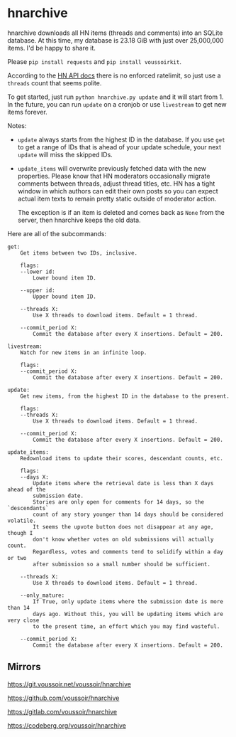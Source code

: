 hnarchive
=========

hnarchive downloads all HN items (threads and comments) into an SQLite database. At this time, my database is 23.18 GiB with just over 25,000,000 items. I'd be happy to share it.

Please `pip install requests` and `pip install voussoirkit`.

According to the [HN API docs](https://github.com/HackerNews/API) there is no enforced ratelimit, so just use a `threads` count that seems polite.

To get started, just run `python hnarchive.py update` and it will start from 1. In the future, you can run `update` on a cronjob or use `livestream` to get new items forever.

Notes:

- `update` always starts from the highest ID in the database. If you use `get` to get a range of IDs that is ahead of your update schedule, your next `update` will miss the skipped IDs.

- `update_items` will overwrite previously fetched data with the new properties. Please know that HN moderators occasionally migrate comments between threads, adjust thread titles, etc. HN has a tight window in which authors can edit their own posts so you can expect actual item texts to remain pretty static outside of moderator action.

  The exception is if an item is deleted and comes back as `None` from the server, then hnarchive keeps the old data.

Here are all of the subcommands:

    get:
        Get items between two IDs, inclusive.

        flags:
        --lower id:
            Lower bound item ID.

        --upper id:
            Upper bound item ID.

        --threads X:
            Use X threads to download items. Default = 1 thread.

        --commit_period X:
            Commit the database after every X insertions. Default = 200.

    livestream:
        Watch for new items in an infinite loop.

        flags:
        --commit_period X:
            Commit the database after every X insertions. Default = 200.

    update:
        Get new items, from the highest ID in the database to the present.

        flags:
        --threads X:
            Use X threads to download items. Default = 1 thread.

        --commit_period X:
            Commit the database after every X insertions. Default = 200.

    update_items:
        Redownload items to update their scores, descendant counts, etc.

        flags:
        --days X:
            Update items where the retrieval date is less than X days ahead of the
            submission date.
            Stories are only open for comments for 14 days, so the `descendants`
            count of any story younger than 14 days should be considered volatile.
            It seems the upvote button does not disappear at any age, though I
            don't know whether votes on old submissions will actually count.
            Regardless, votes and comments tend to solidify within a day or two
            after submission so a small number should be sufficient.

        --threads X:
            Use X threads to download items. Default = 1 thread.

        --only_mature:
            If True, only update items where the submission date is more than 14
            days ago. Without this, you will be updating items which are very close
            to the present time, an effort which you may find wasteful.

        --commit_period X:
            Commit the database after every X insertions. Default = 200.

## Mirrors

https://git.voussoir.net/voussoir/hnarchive

https://github.com/voussoir/hnarchive

https://gitlab.com/voussoir/hnarchive

https://codeberg.org/voussoir/hnarchive
